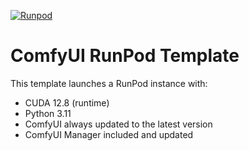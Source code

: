 [![Runpod](https://api.runpod.io/badge/BVGAL/comfyui-runpod-template)](https://console.runpod.io/hub/BVGAL/comfyui-runpod-template)

# ComfyUI RunPod Template

This template launches a RunPod instance with:

- CUDA 12.8 (runtime)
- Python 3.11
- ComfyUI always updated to the latest version
- ComfyUI Manager included and updated

